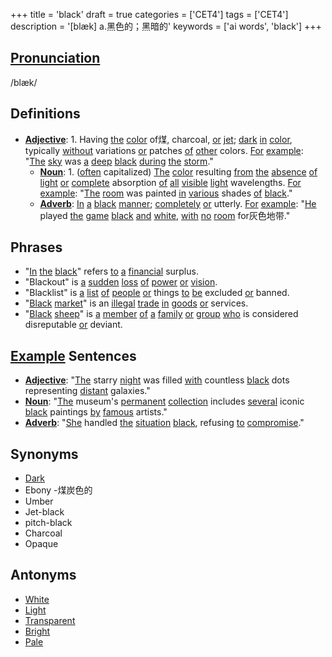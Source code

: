 +++
title = 'black'
draft = true
categories = ['CET4']
tags = ['CET4']
description = '[blæk] a.黑色的；黑暗的'
keywords = ['ai words', 'black']
+++

## [Pronunciation](/post/pronunciation/)
/blæk/

## Definitions
- **[Adjective](/post/adjective/)**: 1. Having [the](/post/the/) [color](/post/color/) of煤, charcoal, [or](/post/or/) [jet](/post/jet/); [dark](/post/dark/) [in](/post/in/) [color](/post/color/), typically [without](/post/without/) variations [or](/post/or/) patches [of](/post/of/) [other](/post/other/) colors. [For](/post/for/) [example](/post/example/): "[The](/post/the/) [sky](/post/sky/) was [a](/post/a/) [deep](/post/deep/) [black](/post/black/) [during](/post/during/) [the](/post/the/) [storm](/post/storm/)."
   - **[Noun](/post/noun/)**: 1. ([often](/post/often/) capitalized) [The](/post/the/) [color](/post/color/) resulting [from](/post/from/) [the](/post/the/) [absence](/post/absence/) [of](/post/of/) [light](/post/light/) [or](/post/or/) [complete](/post/complete/) absorption [of](/post/of/) [all](/post/all/) [visible](/post/visible/) [light](/post/light/) wavelengths. [For](/post/for/) [example](/post/example/): "[The](/post/the/) [room](/post/room/) was painted [in](/post/in/) [various](/post/various/) shades [of](/post/of/) [black](/post/black/)."
   - **[Adverb](/post/adverb/)**: [In](/post/in/) [a](/post/a/) [black](/post/black/) [manner](/post/manner/); [completely](/post/completely/) [or](/post/or/) utterly. [For](/post/for/) [example](/post/example/): "[He](/post/he/) played [the](/post/the/) [game](/post/game/) [black](/post/black/) [and](/post/and/) [white](/post/white/), [with](/post/with/) [no](/post/no/) [room](/post/room/) for灰色地带."

## Phrases
- "[In](/post/in/) [the](/post/the/) [black](/post/black/)" refers [to](/post/to/) [a](/post/a/) [financial](/post/financial/) surplus.
- "Blackout" is [a](/post/a/) [sudden](/post/sudden/) [loss](/post/loss/) [of](/post/of/) [power](/post/power/) [or](/post/or/) [vision](/post/vision/).
- "Blacklist" is [a](/post/a/) [list](/post/list/) [of](/post/of/) [people](/post/people/) [or](/post/or/) things [to](/post/to/) [be](/post/be/) excluded [or](/post/or/) banned.
- "[Black](/post/black/) [market](/post/market/)" is an [illegal](/post/illegal/) [trade](/post/trade/) [in](/post/in/) [goods](/post/goods/) [or](/post/or/) services.
- "[Black](/post/black/) [sheep](/post/sheep/)" is [a](/post/a/) [member](/post/member/) [of](/post/of/) [a](/post/a/) [family](/post/family/) [or](/post/or/) [group](/post/group/) [who](/post/who/) is considered disreputable [or](/post/or/) deviant.

## [Example](/post/example/) Sentences
- **[Adjective](/post/adjective/)**: "[The](/post/the/) starry [night](/post/night/) was filled [with](/post/with/) countless [black](/post/black/) dots representing [distant](/post/distant/) galaxies."
- **[Noun](/post/noun/)**: "[The](/post/the/) museum's [permanent](/post/permanent/) [collection](/post/collection/) includes [several](/post/several/) iconic [black](/post/black/) paintings [by](/post/by/) [famous](/post/famous/) artists."
- **[Adverb](/post/adverb/)**: "[She](/post/she/) handled [the](/post/the/) [situation](/post/situation/) [black](/post/black/), refusing [to](/post/to/) [compromise](/post/compromise/)."

## Synonyms
- [Dark](/post/dark/)
- Ebony
-煤炭色的
- Umber
- Jet-black
- pitch-black
- Charcoal
- Opaque

## Antonyms
- [White](/post/white/)
- [Light](/post/light/)
- [Transparent](/post/transparent/)
- [Bright](/post/bright/)
- [Pale](/post/pale/)
